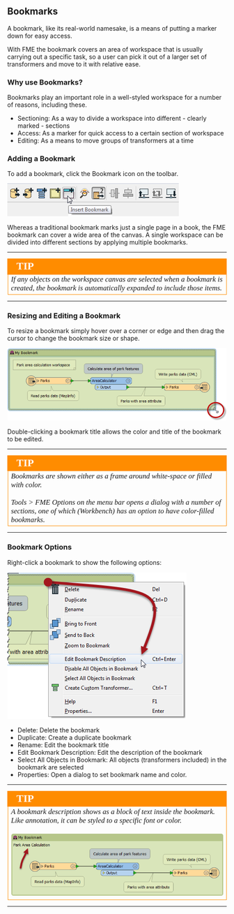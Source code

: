 ## Bookmarks ##
A bookmark, like its real-world namesake, is a means of putting a marker down for easy access.

With FME the bookmark covers an area of workspace that is usually carrying out a specific task, so a user can pick it out of a larger set of transformers and move to it with relative ease.


### Why use Bookmarks? ###
Bookmarks play an important role in a well-styled workspace for a number of reasons, including these.

- Sectioning: As a way to divide a workspace into different - clearly marked - sections
- Access: As a marker for quick access to a certain section of workspace
- Editing: As a means to move groups of transformers at a time


### Adding a Bookmark ###
To add a bookmark, click the Bookmark icon on the toolbar.

![](./Images/Img3.07.AddBookmarkToolbar.png)

Whereas a traditional bookmark marks just a single page in a book, the FME bookmark can cover a wide area of the canvas. A single workspace can be divided into different sections by applying multiple bookmarks.

---

<!--Tip Section--> 

<table style="border-spacing: 0px">
<tr>
<td style="vertical-align:middle;background-color:darkorange;border: 2px solid darkorange">
<i class="fa fa-info-circle fa-lg fa-pull-left fa-fw" style="color:white;padding-right: 12px;vertical-align:text-top"></i>
<span style="color:white;font-size:x-large;font-weight: bold;font-family:serif">TIP</span>
</td>
</tr>

<tr>
<td style="border: 1px solid darkorange">
<span style="font-family:serif; font-style:italic; font-size:larger">
If any objects on the workspace canvas are selected when a bookmark is created, the bookmark is automatically expanded to include those items.
</span>
</td>
</tr>
</table>

---

### Resizing and Editing a Bookmark ###
To resize a bookmark simply hover over a corner or edge and then drag the cursor to change the bookmark size or shape.

![](./Images/Img3.08.BookmarkResizeCursor.png)

Double-clicking a bookmark title allows the color and title of the bookmark to be edited.

---

<!--Tip Section--> 

<table style="border-spacing: 0px">
<tr>
<td style="vertical-align:middle;background-color:darkorange;border: 2px solid darkorange">
<i class="fa fa-info-circle fa-lg fa-pull-left fa-fw" style="color:white;padding-right: 12px;vertical-align:text-top"></i>
<span style="color:white;font-size:x-large;font-weight: bold;font-family:serif">TIP</span>
</td>
</tr>

<tr>
<td style="border: 1px solid darkorange">
<span style="font-family:serif; font-style:italic; font-size:larger">
Bookmarks are shown either as a frame around white-space or filled with color.
<br><br>Tools > FME Options on the menu bar opens a dialog with a number of sections, one of which (Workbench) has an option to have color-filled bookmarks.
</span>
</td>
</tr>
</table>

---

### Bookmark Options ###
Right-click a bookmark to show the following options:

![](./Images/Img3.09.BookmarkContextMenu.png)

- Delete: Delete the bookmark
- Duplicate: Create a duplicate bookmark
- Rename: Edit the bookmark title
- Edit Bookmark Description: Edit the description of the bookmark
- Select All Objects in Bookmark: All objects (transformers included) in the bookmark are selected
- Properties: Open a dialog to set bookmark name and color.

---

<!--Tip Section--> 

<table style="border-spacing: 0px">
<tr>
<td style="vertical-align:middle;background-color:darkorange;border: 2px solid darkorange">
<i class="fa fa-info-circle fa-lg fa-pull-left fa-fw" style="color:white;padding-right: 12px;vertical-align:text-top"></i>
<span style="color:white;font-size:x-large;font-weight: bold;font-family:serif">TIP</span>
</td>
</tr>

<tr>
<td style="border: 1px solid darkorange">
<span style="font-family:serif; font-style:italic; font-size:larger">
A bookmark description shows as a block of text inside the bookmark. Like annotation, it can be styled to a specific font or color.
<br><br><img src="./Images/Img3.10.BookmarkDescriptionText.png">
</span>
</td>
</tr>
</table>

---




 
